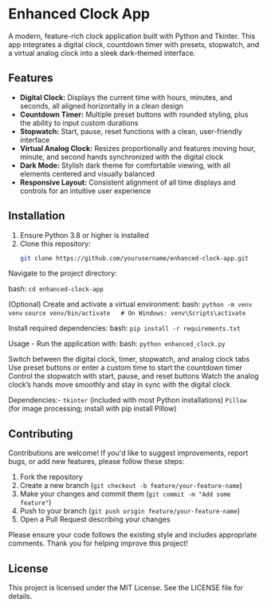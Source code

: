 # Enhanced Clock App

A modern, feature-rich clock application built with Python and Tkinter. This app integrates a digital clock, countdown timer with presets, stopwatch, and a virtual analog clock into a sleek dark-themed interface.

## Features

- **Digital Clock:** Displays the current time with hours, minutes, and seconds, all aligned horizontally in a clean design  
- **Countdown Timer:** Multiple preset buttons with rounded styling, plus the ability to input custom durations  
- **Stopwatch:** Start, pause, reset functions with a clean, user-friendly interface  
- **Virtual Analog Clock:** Resizes proportionally and features moving hour, minute, and second hands synchronized with the digital clock  
- **Dark Mode:** Stylish dark theme for comfortable viewing, with all elements centered and visually balanced  
- **Responsive Layout:** Consistent alignment of all time displays and controls for an intuitive user experience

## Installation

1. Ensure Python 3.8 or higher is installed  
2. Clone this repository:  
   ```bash
   git clone https://github.com/yourusername/enhanced-clock-app.git
Navigate to the project directory:

bash: ```cd enhanced-clock-app```

(Optional) Create and activate a virtual environment:
bash: ```python -m venv venv```
```source venv/bin/activate   # On Windows: venv\Scripts\activate```

Install required dependencies:
bash: ```pip install -r requirements.txt```

Usage - Run the application with:
bash: ```python enhanced_clock.py```

Switch between the digital clock, timer, stopwatch, and analog clock tabs
Use preset buttons or enter a custom time to start the countdown timer
Control the stopwatch with start, pause, and reset buttons
Watch the analog clock’s hands move smoothly and stay in sync with the digital clock

Dependencies:-
```tkinter``` (included with most Python installations)
```Pillow``` (for image processing; install with pip install Pillow)

## Contributing
Contributions are welcome! If you'd like to suggest improvements, report bugs, or add new features, please follow these steps:

1. Fork the repository  
2. Create a new branch (`git checkout -b feature/your-feature-name`)  
3. Make your changes and commit them (`git commit -m "Add some feature"`)  
4. Push to your branch (`git push origin feature/your-feature-name`)  
5. Open a Pull Request describing your changes

Please ensure your code follows the existing style and includes appropriate comments.
Thank you for helping improve this project!

## License
This project is licensed under the MIT License. See the LICENSE file for details.
